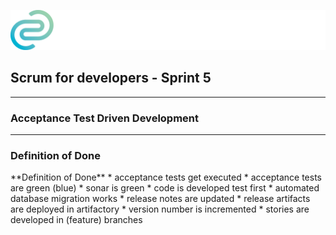 <!-- .slide: data-background="img/background_title.jpg" data-state="intro" class="center" -->
![](img/cc_logo.png) <!-- .element: class="cc_logo" -->
## Scrum for developers - Sprint 5 <!-- .element: class="heading" -->
----
### Acceptance Test Driven Development <!-- .element: class="heading" -->

---

### Definition of Done

<div class="dodbox">
**Definition of Done**
* acceptance tests get executed
* acceptance tests are green (blue)
* sonar is green <!-- .element: class="former" -->
* code is developed test first <!-- .element: class="former" -->
* automated database migration works <!-- .element: class="former" -->
* release notes are updated <!-- .element: class="former" -->
* release artifacts are deployed in artifactory <!-- .element: class="former" -->
* version number is incremented <!-- .element: class="former" -->
* stories are developed in (feature) branches <!-- .element: class="former" -->
